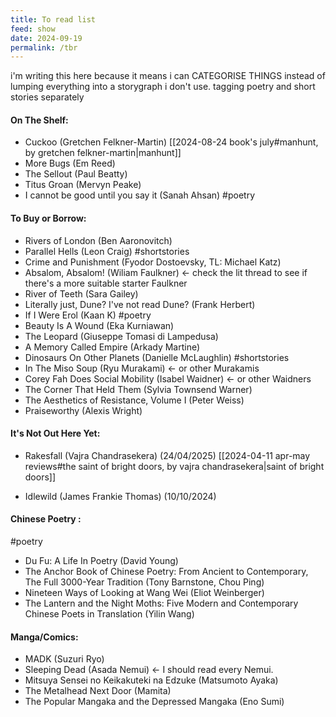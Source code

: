 ```yaml
---
title: To read list
feed: show
date: 2024-09-19
permalink: /tbr
---
```

i'm writing this here because it means i can CATEGORISE THINGS instead of lumping everything into a storygraph i don't use. tagging poetry and short stories separately

#### On The Shelf:
- Cuckoo (Gretchen Felkner-Martin) [[2024-08-24 book's july#manhunt, by gretchen felkner-martin|manhunt]]
- More Bugs (Em Reed)
- The Sellout (Paul Beatty)
- Titus Groan (Mervyn Peake)
- I cannot be good until you say it (Sanah Ahsan) #poetry

#### To Buy or Borrow:

- Rivers of London (Ben Aaronovitch)
- Parallel Hells (Leon Craig) #shortstories
- Crime and Punishment (Fyodor Dostoevsky, TL: Michael Katz)
- Absalom, Absalom! (Wiliam Faulkner) <- check the lit thread to see if there's a more suitable starter Faulkner
- River of Teeth (Sara Gailey)
- Literally just, Dune? I've not read Dune? (Frank Herbert)
- If I Were Erol (Kaan K) #poetry
- Beauty Is A Wound (Eka Kurniawan)
- The Leopard (Giuseppe Tomasi di Lampedusa)
- A Memory Called Empire (Arkady Martine)
- Dinosaurs On Other Planets (Danielle McLaughlin) #shortstories
- In The Miso Soup (Ryu Murakami) <- or other Murakamis
- Corey Fah Does Social Mobility (Isabel Waidner) <- or other Waidners
- The Corner That Held Them (Sylvia Townsend Warner)
- The Aesthetics of Resistance, Volume I (Peter Weiss)
- Praiseworthy (Alexis Wright)

#### It's Not Out Here Yet:
- Rakesfall (Vajra Chandrasekera) (24/04/2025) [[2024-04-11 apr-may reviews#the saint of bright doors, by vajra chandrasekera|saint of bright doors]]

- Idlewild (James Frankie Thomas) (10/10/2024)

#### Chinese Poetry : 
#poetry
- Du Fu: A Life In Poetry (David Young)
- The Anchor Book of Chinese Poetry: From Ancient to Contemporary, The Full 3000-Year Tradition (Tony Barnstone, Chou Ping)
- Nineteen Ways of Looking at Wang Wei (Eliot Weinberger)
- The Lantern and the Night Moths: Five Modern and Contemporary Chinese Poets in Translation (Yilin Wang)

#### Manga/Comics:
- MADK (Suzuri Ryo)
- Sleeping Dead (Asada Nemui) <- I should read every Nemui.
- Mitsuya Sensei no Keikakuteki na Edzuke (Matsumoto Ayaka)
- The Metalhead Next Door (Mamita)
- The Popular Mangaka and the Depressed Mangaka (Eno Sumi)


